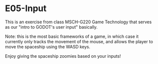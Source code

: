 # E05-Input

This is an exercise from class MSCH-G220 Game Technology that serves as our "intro to GODOT's user input" basically. 

Note: this is the most basic frameworks of a game, in which case it currently only tracks the movement of the mouse, and allows the player to move the spaceship using the WASD keys.

Enjoy giving the spaceship zoomies based on your inputs!